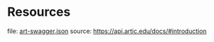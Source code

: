 # Resources

file: [art-swagger.json](./art-swagger.json)
source: https://api.artic.edu/docs/#introduction